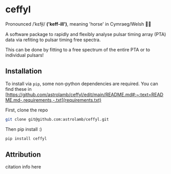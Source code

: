 # ceffyl
Pronounced /ˈkɛfɨ̞l/ **('keff-ill')**, meaning 'horse' in Cymraeg/Welsh 🏴󠁧󠁢󠁷󠁬󠁳󠁿🐎 

A software package to rapidly and flexibly analyse pulsar timing array (PTA) data via refiting to pulsar timing free spectra.

This can be done by fitting to a free spectrum of the entire PTA or to individual pulsars!

## Installation

To install via `pip`, some non-python dependencies are required. You can find these in [https://github.com/astrolamb/ceffyl/edit/main/README.md#:~:text=README.md-,requirements,-.txt](requirements.txt)

First, clone the repo
```bash
git clone git@github.com:astrolamb/ceffyl.git
```

Then pip install :)
```bash
pip install ceffyl
```

## Attribution

citation info here
